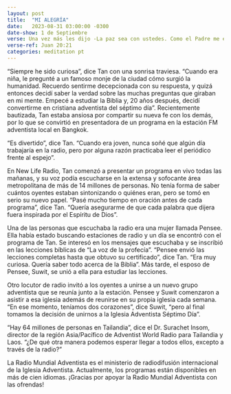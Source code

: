 ```yaml
---
layout: post
title:  "MI ALEGRÍA"
date:   2023-08-31 03:00:00 -0300 
date-show: 1 de Septiembre
verse: Una vez más les dijo -La paz sea con ustedes. Como el Padre me envió a mí, así yo los envío a ustedes
verse-ref: Juan 20:21
categories: meditation pt
---
```


“Siempre he sido curiosa”, dice Tan con una sonrisa traviesa. “Cuando era niña, le pregunté a un famoso monje de la ciudad cómo surgió la humanidad. Recuerdo sentirme decepcionada con su respuesta, y quizá entonces decidí saber la verdad sobre las muchas preguntas que giraban en mi mente. Empecé a estudiar la Biblia y, 20 años después, decidí convertirme en cristiana adventista del séptimo día”. Recientemente bautizada, Tan estaba ansiosa por compartir su nueva fe con los demás, por lo que se convirtió en presentadora de un programa en la estación FM adventista local en Bangkok.

“Es divertido”, dice Tan. “Cuando era joven, nunca soñé que algún día trabajaría en la radio, pero por alguna razón practicaba leer el periódico frente al espejo”. 

En New Life Radio, Tan comenzó a presentar un programa en vivo todas las mañanas, y su voz podía escucharse en la extensa y sofocante área metropolitana de más de 14 millones de personas. No tenía forma de saber cuántos oyentes estaban sintonizando o quiénes eran, pero se tomó en serio su nuevo papel. “Pasé mucho tiempo en oración antes de cada programa”, dice Tan. “Quería asegurarme de que cada palabra que dijera fuera inspirada por el Espíritu de Dios”. 

Una de las personas que escuchaba la radio era una mujer llamada Pensee. Ella había estado buscando estaciones de radio y un día se encontró con el programa de Tan. Se interesó en los mensajes que escuchaba y se inscribió en las lecciones bíblicas de “La voz de la profecía”. “Pensee envió las lecciones completas hasta que obtuvo su certificado”, dice Tan. “Era muy curiosa. Quería saber todo acerca de la Biblia”. Más tarde, el esposo de Pensee, Suwit, se unió a ella para estudiar las lecciones.

Otro locutor de radio invitó a los oyentes a unirse a un nuevo grupo adventista que se reunía junto a la estación. Pensee y Suwit comenzaron a asistir a esa iglesia además de reunirse en su propia iglesia cada semana. “En ese momento, teníamos dos corazones”, dice Suwit, “pero al final tomamos la decisión de unirnos a la Iglesia Adventista Séptimo Día”.

“Hay 64 millones de personas en Tailandia”, dice el Dr. Surachet Insom, director de la región Asia/Pacífico de Adventist World Radio para Tailandia y Laos. “¿De qué otra manera podemos esperar llegar a todos ellos, excepto a través de la radio?”


La Radio Mundial Adventista es el ministerio de radiodifusión internacional de la Iglesia Adventista. Actualmente, los programas están disponibles en más de cien idiomas. ¡Gracias por apoyar la Radio Mundial Adventista con las ofrendas! 
